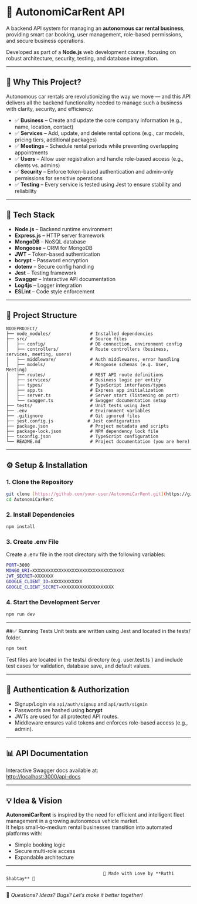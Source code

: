 # 🚗 AutonomiCarRent API

A backend API system for managing an **autonomous car rental business**, providing smart car booking, user management, role-based permissions, and secure business operations.

Developed as part of a **Node.js** web development course, focusing on robust architecture, security, testing, and database integration.

---

## 📌 Why This Project?

Autonomous car rentals are revolutionizing the way we move — and this API delivers all the backend functionality needed to manage such a business with clarity, security, and efficiency:

- ✅ **Business** – Create and update the core company information (e.g., name, location, contact)
- ✅ **Services** – Add, update, and delete rental options (e.g., car models, pricing tiers, additional packages)
- ✅ **Meetings** – Schedule rental periods while preventing overlapping appointments
- ✅ **Users** – Allow user registration and handle role-based access (e.g., clients vs. admins)
- ✅ **Security** – Enforce token-based authentication and admin-only permissions for sensitive operations
- ✅ **Testing** – Every service is tested using Jest to ensure stability and reliability

---

## 🚀 Tech Stack

- **Node.js** – Backend runtime environment
- **Express.js** – HTTP server framework
- **MongoDB** – NoSQL database
- **Mongoose** – ORM for MongoDB
- **JWT** – Token-based authentication
- **bcrypt** – Password encryption
- **dotenv** – Secure config handling
- **Jest** – Testing framework
- **Swagger** – Interactive API documentation
- **Log4js** – Logger integration
- **ESLint** – Code style enforcement

---

## 📁 Project Structure

```
NODEPROJECT/
├── node_modules/               # Installed dependencies
├── src/                        # Source files
│   ├── config/                 # DB connection, environment config
│   ├── controllers/            # Route controllers (business, services, meeting, users)
│   ├── middleware/             # Auth middlewares, error handling
│   ├── models/                 # Mongoose schemas (e.g. User, Meeting)
│   ├── routes/                 # REST API route definitions
│   ├── services/               # Business logic per entity
│   ├── types/                  # TypeScript interfaces/types
│   ├── app.ts                  # Express app initialization
│   ├── server.ts               # Server start (listening on port)
│   └── swagger.ts              # Swagger documentation setup
├── tests/                      # Unit tests using Jest
├── .env                        # Environment variables
├── .gitignore                  # Git ignored files
├── jest.config.js             # Jest configuration
├── package.json                # Project metadata and scripts
├── package-lock.json           # NPM dependency lock file
├── tsconfig.json               # TypeScript configuration
└── README.md                   # Project documentation (you are here)
```

---

## ⚙️ Setup & Installation

### 1. Clone the Repository
```bash
git clone [https://github.com/your-user/AutonomiCarRent.git](https://github.com/RutShabtay/AutonomiCarRent-API)
cd AutonomiCarRent
```
### 2. Install Dependencies
```bash
npm install
```
### 3. Create .env File
Create a .env file in the root directory with the following variables:
```bash
PORT=3000
MONGO_URI=XXXXXXXXXXXXXXXXXXXXXXXXXXXXXXXXXXX
JWT_SECRET=XXXXXXX
GOOGLE_CLIENT_ID=XXXXXXXXXXXX 
GOOGLE_CLIENT_SECRET=XXXXXXXXXXXXXXXXXXXX
```
### 4.  Start the Development Server
```bash
npm run dev
```

---

##✅ Running Tests
Unit tests are written using Jest and located in the tests/ folder.
```bash
npm test
```
Test files are located in the tests/ directory (e.g. user.test.ts ) and include test cases for validation, database save, and default values.


---
## 🔐 Authentication & Authorization

- Signup/Login via `api/auth/signup` and `api/auth/signin`  
- Passwords are hashed using **bcrypt**  
- JWTs are used for all protected API routes.
- Middleware ensures valid tokens and enforces role-based access (e.g., admin).
---

## 📊 API Documentation

Interactive Swagger docs available at:  
[http://localhost:3000/api-docs](http://localhost:3000/api-docs)


---

## 💡 Idea & Vision

**AutonomiCarRent** is inspired by the need for efficient and intelligent fleet management in a growing autonomous vehicle market.  
It helps small-to-medium rental businesses transition into automated platforms with:

- Simple booking logic  
- Secure multi-role access  
- Expandable architecture  

---


                                         💖 Made with Love by **Ruthi Shabtay** 💖


---

💬 *Questions? Ideas? Bugs? Let’s make it better together!*


